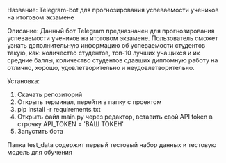 Название: 
Telegram-bot для прогнозирования успеваемости учеников на итоговом экзамене

Описание: 
Данный бот Telegram предназначен для прогнозирования успеваемости учеников на итоговом экзамене. 
Пользователь сможет узнать дополнительную информацию об успеваемости студентов такую, как: количество студентов,
топ-10 лучших учащихся и их средние баллы, количество студентов сдавших дипломную работу на отлично, хорошо, удовлетворительно и неудовлетворительно.

Установка: 
1. Скачать репозиторий
2. Открыть терминал, перейти в папку с проектом
3. pip install -r requirements.txt
4. Открыть файл main.py через редактор, вставить свой API token в строчку API_TOKEN = 'ВАШ ТОКЕН'
5. Запустить бота

Папка test_data содержит первый тестовый набор данных и тестовую модель для обучения


